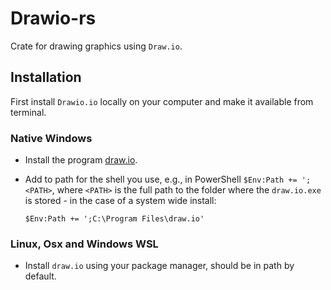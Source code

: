 # Drawio-rs

Crate for drawing graphics using `Draw.io`.

## Installation

First install `Drawio.io` locally on your computer and make it available from terminal.

### Native Windows

- Install the program [draw.io](https://www.drawio.com/).
- Add to path for the shell you use, e.g., in PowerShell `$Env:Path += ';<PATH>`, where `<PATH>` is the full path to the folder where the `draw.io.exe` is stored - in the case of a system wide install:
  
  ```shell
  $Env:Path += ';C:\Program Files\draw.io'
  ```

### Linux, Osx and Windows WSL

- Install `draw.io` using your package manager, should be in path by default.
